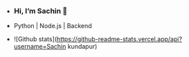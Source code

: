 - ### Hi, I’m Sachin 👋
- Python | Node.js | Backend

- ![Github stats](https://github-readme-stats.vercel.app/api?username=Sachin kundapur)


  


